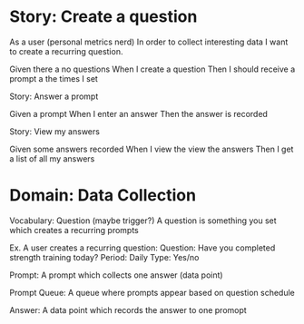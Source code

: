 # Story: Create a question

As a user (personal metrics nerd)
In order to collect interesting data
I want to create a recurring question.

Given there a no questions
When I create a question
Then I should receive a prompt a the times I set

Story: Answer a prompt

Given a prompt
When I enter an answer
Then the answer is recorded

Story: View my answers

Given some answers recorded
When I view the view the answers
Then I get a list of all my answers

# Domain: Data Collection

Vocabulary:
Question (maybe trigger?)
A question is something you set which creates a recurring prompts

Ex. A user creates a recurring question:
Question: Have you completed strength training today?
Period: Daily
Type: Yes/no

Prompt:
A prompt which collects one answer (data point)

Prompt Queue:
A queue where prompts appear based on question schedule

Answer:
A data point which records the answer to one promopt
